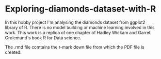# Exploring-diamonds-dataset-with-R

In this hobby project I'm analysing the diamonds dataset from ggplot2 library of R. There is no model building or machine learning involved in this work. This work is a replica of one chapter of Hadley Wickam and Garret Grolemund's book R for Data science. 

The .rmd file comtains the r-mark down file from which the PDF file is created. 
